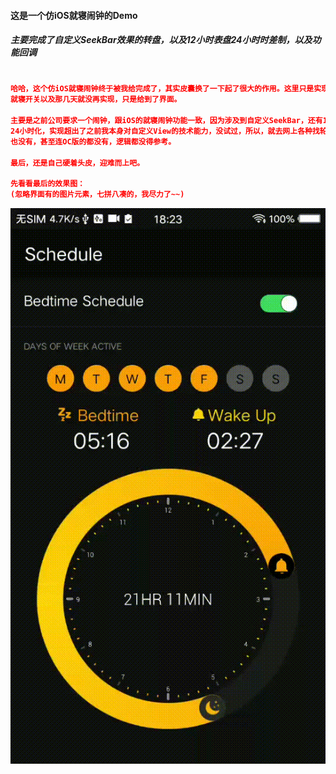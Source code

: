 
#### 这是一个仿iOS就寝闹钟的Demo
##### 主要完成了自定义SeekBar效果的转盘，以及12小时表盘24小时时差制，以及功能回调
```cmake

哈哈，这个仿iOS就寝闹钟终于被我给完成了，其实皮囊换了一下起了很大的作用。这里只是实现了时间功能，
就寝开关以及那几天就没再实现，只是给到了界面。

主要是之前公司要求一个闹钟，跟iOS的就寝闹钟功能一致，因为涉及到自定义SeekBar，还有12小时制表盘
24小时化，实现超出了之前我本身对自定义View的技术能力，没试过，所以，就去网上各种找轮子，发现一个
也没有，甚至连OC版的都没有，逻辑都没得参考。

最后，还是自己硬着头皮，迎难而上吧。

先看看最后的效果图：
(忽略界面有的图片元素，七拼八凑的，我尽力了~~)

```

![like_ios](like_ios.gif)
